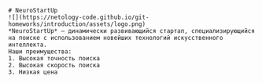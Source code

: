 	# NeuroStartUp
	![](https://netology-code.github.io/git-homeworks/introduction/assets/logo.png)
	*NeuroStartUp* — динамически развивающийся стартап, специализирующийся на поиске с использованием новейших технологий искусственного интеллекта.
	Наши преимущества:
	1. Высокая точность поиска
	2. Высокая скорость поиска
    3. Низкая цена